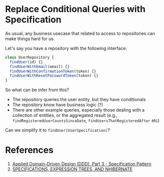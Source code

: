 # Replace Conditional Queries with Specification

As usual, any business usecase that related to access to repositories can make things hard for us.

Let's say you have a repository with the following interface:

```js
class UserRepository {
  findUser(id) {}
  findUserWithEmail(email) {}
  findUserWithConfirmationToken(token) {}
  findUserWithResetPasswordToken(token) {}
}
```

So what can be infer from this?
- The repository queries the user entity, but they have conditionals
- The repository know have business logic (?)
- There are other example queries, especially those dealing with a collection of entities, or the aggregated result (e.g., `findRegisteredUserCountsSinceDate`, `findUsersThatRegisteredAfter` etc)


Can we simplify it to `findUser(UserSpecification)`?


# References

1. [Applied Domain-Driven Design (DDD), Part 3 - Specification Pattern](http://www.zankavtaskin.com/2013/10/applied-domain-driven-design-ddd-part-3.html)
2. [SPECIFICATIONS, EXPRESSION TREES, AND NHIBERNATE](https://davefancher.com/2012/07/03/specifications-expression-trees-and-nhibernate/)
